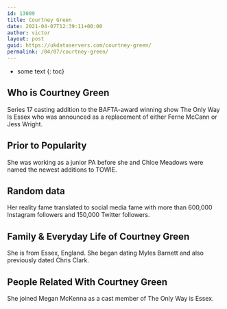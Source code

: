```yaml
---
id: 13009
title: Courtney Green
date: 2021-04-07T12:39:11+00:00
author: victor
layout: post
guid: https://ukdataservers.com/courtney-green/
permalink: /04/07/courtney-green/
---
```


* some text
{: toc}


## Who is Courtney Green



Series 17 casting addition to the BAFTA-award winning show The Only Way Is Essex who was announced as a replacement of either Ferne McCann or Jess Wright.

                
                
                
## Prior to Popularity



She was working as a junior PA before she and Chloe Meadows were named the newest additions to TOWIE.

                
                
                
## Random data



Her reality fame translated to social media fame with more than 600,000 Instagram followers and 150,000 Twitter followers.

                
                
                
## Family & Everyday Life of Courtney Green



She is from Essex, England. She began dating Myles Barnett and also previously dated Chris Clark. 

                
                
                
## People Related With Courtney Green



She joined Megan McKenna as a cast member of The Only Way is Essex.

                
              
            
          
          
          